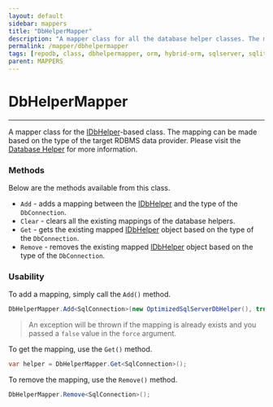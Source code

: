 ```yaml
---
layout: default
sidebar: mappers
title: "DbHelperMapper"
description: "A mapper class for all the database helper classes. The mapping can be made based on the type of the target RDBMS data provider."
permalink: /mapper/dbhelpermapper
tags: [repodb, class, dbhelpermapper, orm, hybrid-orm, sqlserver, sqlite, mysql, postgresql]
parent: MAPPERS
---
```


# DbHelperMapper

---

A mapper class for the [IDbHelper](/interface/idbhelper)-based class. The mapping can be made based on the type of the target RDBMS data provider. Please visit the [Database Helper](/extensibility/databasehelper) for more information.

### Methods

Below are the methods available from this class.

- `Add` - adds a mapping between the [IDbHelper](/interface/idbhelper) and the type of the `DbConnection`.
- `Clear` - clears all the existing mappings of the database helpers.
- `Get` - gets the existing mapped [IDbHelper](/interface/idbhelper) object based on the type of the `DbConnection`.
- `Remove` - removes the existing mapped [IDbHelper](/interface/idbhelper) object based on the type of the `DbConnection`.

### Usability

To add a mapping, simply call the `Add()` method.

```csharp
DbHelperMapper.Add<SqlConnection>(new OptimizedSqlServerDbHelper(), true);
```

> An exception will be thrown if the mapping is already exists and you passed a `false` value in the `force` argument.

To get the mapping, use the `Get()` method.

```csharp
var helper = DbHelperMapper.Get<SqlConnection>();
```

To remove the mapping, use the `Remove()` method.

```csharp
DbHelperMapper.Remove<SqlConnection>();
```

